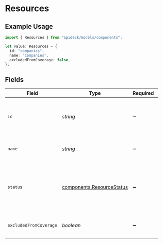 # Resources

## Example Usage

```typescript
import { Resources } from "apideck/models/components";

let value: Resources = {
  id: "companies",
  name: "Companies",
  excludedFromCoverage: false,
};
```

## Fields

| Field                                                                    | Type                                                                     | Required                                                                 | Description                                                              | Example                                                                  |
| ------------------------------------------------------------------------ | ------------------------------------------------------------------------ | ------------------------------------------------------------------------ | ------------------------------------------------------------------------ | ------------------------------------------------------------------------ |
| `id`                                                                     | *string*                                                                 | :heavy_minus_sign:                                                       | ID of the resource, typically a lowercased version of its name.          | companies                                                                |
| `name`                                                                   | *string*                                                                 | :heavy_minus_sign:                                                       | Name of the resource (plural)                                            | Companies                                                                |
| `status`                                                                 | [components.ResourceStatus](../../models/components/resourcestatus.md)   | :heavy_minus_sign:                                                       | Status of the resource. Resources with status live or beta are callable. |                                                                          |
| `excludedFromCoverage`                                                   | *boolean*                                                                | :heavy_minus_sign:                                                       | Exclude from mapping coverage                                            | false                                                                    |